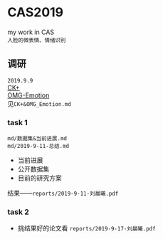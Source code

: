 # CAS2019
my work in CAS<br>
`人脸的微表情、情绪识别`
## 调研 
`2019.9.9`<br>
[CK+](https://www.cnblogs.com/cadenza/p/9982005.html)<br>
[OMG-Emotion](http://www.yidianzixun.com/article/0IYcHzMr)<br>
见`CK+&OMG_Emotion.md`
### task 1
`md/数据集&当前进展.md`<br>
`md/2019-9-11-总结.md`
- 当前进展
- 公开数据集
- 目前的研究方案<br>

结果——`reports/2019-9-11-刘晨曦.pdf`

### task 2
- 挑结果好的论文看
`reports/2019-9-17-刘晨曦.pdf`
